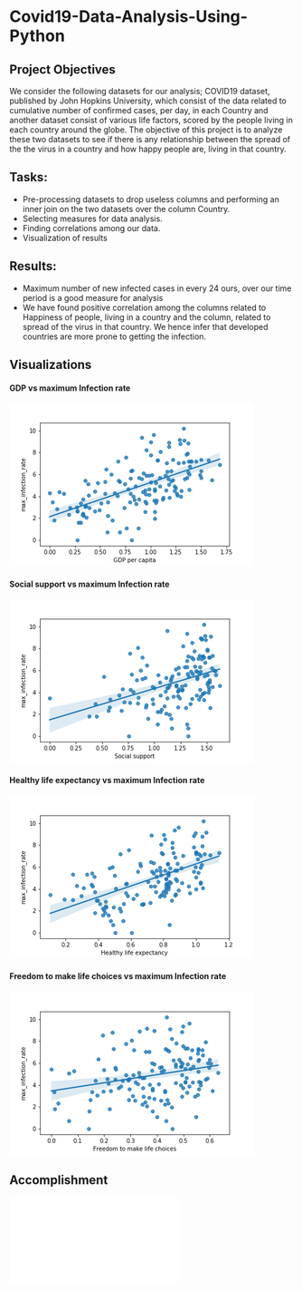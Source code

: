 # Covid19-Data-Analysis-Using-Python

## Project Objectives

We consider the following datasets for our analysis; COVID19 dataset, published by John Hopkins University, which consist of the data related to cumulative number of confirmed cases, per day, in each Country and another dataset consist of various life factors, scored by the people living in each country around the globe. The objective of this project is to analyze these two datasets to see if there is any relationship between the spread of the the virus in a country and how happy people are, living in that country.

## Tasks:

- Pre-processing datasets to drop useless columns and performing an inner join on the two datasets over the column Country.
- Selecting measures for data analysis.
- Finding correlations among our data.
- Visualization of results

## Results:

- Maximum number of new infected cases in every 24 ours, over our time period is a good measure for analysis
- We have found positive correlation among the columns related to Happiness of people, living in a country and the column, related to spread of the virus in that country. We hence infer that developed countries are more prone to getting the infection.

## Visualizations

#### GDP vs maximum Infection rate
![GDP](visualizations/gdp.png)

#### Social support vs maximum Infection rate
![Social](visualizations/social.png)

#### Healthy life expectancy vs maximum Infection rate
![Healthy](visualizations/healthy.png)

#### Freedom to make life choices vs maximum Infection rate
![Freedom](visualizations/freedom.png)

## Accomplishment

![Certification](certificate.pdf)

